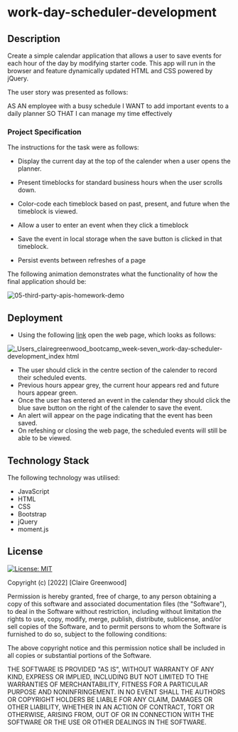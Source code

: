 # work-day-scheduler-development

## Description

Create a simple calendar application that allows a user to save events for each hour of the day by modifying starter code. This app will run in the browser and feature dynamically updated HTML and CSS powered by jQuery.

The user story was presented as follows:

AS AN employee with a busy schedule
I WANT to add important events to a daily planner
SO THAT I can manage my time effectively

### Project Specification

The instructions for the task were as follows:

- Display the current day at the top of the calender when a user opens the planner.


- Present timeblocks for standard business hours when the user scrolls down.


- Color-code each timeblock based on past, present, and future when the timeblock is viewed.


- Allow a user to enter an event when they click a timeblock


- Save the event in local storage when the save button is clicked in that timeblock.


- Persist events between refreshes of a page
    
    
The following animation demonstrates what the functionality of how the final application should be:
    
![05-third-party-apis-homework-demo](https://user-images.githubusercontent.com/118351853/215757451-fd6312d3-ea6d-46a4-a71a-e57bea2e969f.gif)


## Deployment

- Using the following [link](https://clairegreenwood83.github.io/work-day-scheduler-development/) open the web page, which looks as follows:

![_Users_clairegreenwood_bootcamp_week-seven_work-day-scheduler-development_index html](https://user-images.githubusercontent.com/118351853/215760010-2208bd6a-19ad-4cd0-9926-570381c9465d.png)

- The user should click in the centre section of the calender to record their scheduled events.
- Previous hours appear grey, the current hour appears red and future hours appear green. 
- Once the user has entered an event in the calendar they should click the blue save button on the right of the calender to save the event.
- An alert will appear on the page indicating that the event has been saved.
- On refeshing or closing the web page, the scheduled events will still be able to be viewed. 

## Technology Stack

The following technology was utilised:

- JavaScript
- HTML
- CSS
- Bootstrap
- jQuery
- moment.js

## License

[![License: MIT](https://img.shields.io/badge/License-MIT-yellow.svg)](https://opensource.org/licenses/MIT)

Copyright (c) [2022] [Claire Greenwood]

Permission is hereby granted, free of charge, to any person obtaining a copy of this software and associated documentation files (the "Software"), to deal in the Software without restriction, including without limitation the rights to use, copy, modify, merge, publish, distribute, sublicense, and/or sell copies of the Software, and to permit persons to whom the Software is furnished to do so, subject to the following conditions:

The above copyright notice and this permission notice shall be included in all copies or substantial portions of the Software.

THE SOFTWARE IS PROVIDED "AS IS", WITHOUT WARRANTY OF ANY KIND, EXPRESS OR IMPLIED, INCLUDING BUT NOT LIMITED TO THE WARRANTIES OF MERCHANTABILITY, FITNESS FOR A PARTICULAR PURPOSE AND NONINFRINGEMENT. IN NO EVENT SHALL THE AUTHORS OR COPYRIGHT HOLDERS BE LIABLE FOR ANY CLAIM, DAMAGES OR OTHER LIABILITY, WHETHER IN AN ACTION OF CONTRACT, TORT OR OTHERWISE, ARISING FROM, OUT OF OR IN CONNECTION WITH THE SOFTWARE OR THE USE OR OTHER DEALINGS IN THE SOFTWARE.


